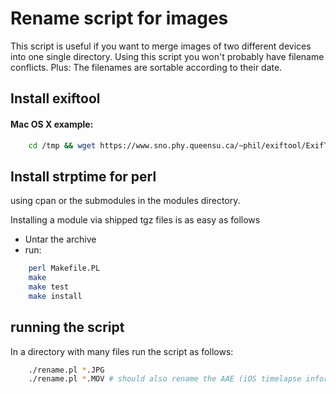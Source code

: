 # Rename script for images
This script is useful if you want to merge images of two different devices into one single directory.
Using this script you won't probably have filename conflicts. Plus: The filenames are sortable according to their date.

## Install exiftool
#### Mac OS X example:
```bash
	cd /tmp && wget https://www.sno.phy.queensu.ca/~phil/exiftool/ExifTool-10.67.dmg && open `basename !$` && cd -
```

## Install strptime for perl
using cpan or the submodules in the modules directory.

Installing a module via shipped tgz files is as easy as follows
- Untar the archive
- run:
```bash
	perl Makefile.PL
	make
	make test
	make install
```

## running the script
In a directory with many files run the script as follows:
```bash
	./rename.pl *.JPG
	./rename.pl *.MOV # should also rename the AAE (iOS timelapse information files)
```
